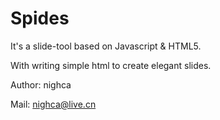 Spides
======

It's a slide-tool based on Javascript &amp; HTML5.

With writing simple html to create elegant slides.

Author:   nighca

Mail:     nighca@live.cn